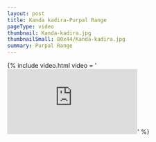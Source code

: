 ```yaml
---
layout: post
title: Kanda kadira-Purpal Range
pageType: video
thumbnail: Kanda-kadira.jpg
thumbnailSmall: 80x44/Kanda-kadira.jpg
summary: Purpal Range 
---
```


{% include video.html video = '<iframe src="https://www.youtube.com/embed/J2Cigzy1aPg?rel=0" frameborder="0" allowfullscreen></iframe>' %} 
